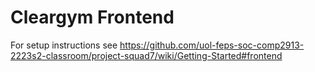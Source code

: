 # Cleargym Frontend

For setup instructions see https://github.com/uol-feps-soc-comp2913-2223s2-classroom/project-squad7/wiki/Getting-Started#frontend
